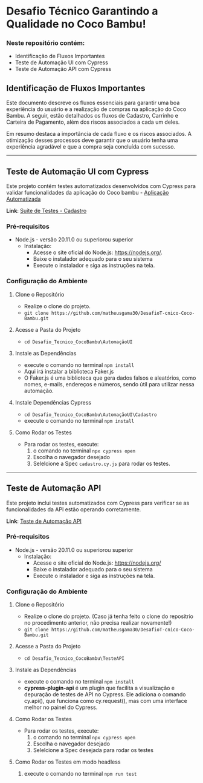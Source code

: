 # Desafio Técnico Garantindo a Qualidade no Coco Bambu!

### Neste repositório contém:
- Identificação de Fluxos Importantes 
- Teste de Automação UI  com Cypress
- Teste de Automação API com Cypress

## Identificação de Fluxos Importantes

Este documento descreve os fluxos essenciais para garantir uma boa experiência do usuário e a realização de compras na aplicação do Coco Bambu. A seguir, estão detalhados os fluxos de Cadastro, Carrinho e Carteira de Pagamento, além dos riscos associados a cada um deles.

Em resumo destaca a importância de cada fluxo e os riscos associados. A otimização desses processos deve garantir que o usuário tenha uma experiência agradável e que a compra seja concluída com sucesso.

---

## Teste de Automação UI  com Cypress

Este projeto contém testes automatizados desenvolvidos com Cypress para validar funcionalidades da aplicação do Coco bambu - [Aplicação Automatizada](https://app-hom.cocobambu.com/delivery)

**Link**: [Suíte de Testes - Cadastro](https://github.com/matheusgama30/DesafioT-cnico-Coco-Bambu/blob/main/Desafio_Tecnico_CocoBambu/Automa%C3%A7%C3%A3oUI/Su%C3%ADtedetestes.md)

### Pré-requisitos

- Node.js - versão 20.11.0 ou superiorou superior
    - Instalação: 
        - Acesse o site oficial do Node.js: https://nodejs.org/.
        - Baixe o instalador adequado para o seu sistema 
        - Execute o instalador e siga as instruções na tela.

### Configuração do Ambiente

1. Clone o Repositório
    - Realize o clone do projeto.
    - `git clone https://github.com/matheusgama30/DesafioT-cnico-Coco-Bambu.git`

2. Acesse a Pasta do Projeto
    - `cd Desafio_Tecnico_CocoBambu\AutomaçãoUI`

3. Instale as Dependências
    - execute o comando no terminal `npm install`
    - Aqui irá instalar a biblioteca Faker.js
    - O Faker.js é uma biblioteca que gera dados falsos e aleatórios, como nomes, e-mails, endereços e números, sendo útil para utilizar nessa automação.

4.  Instale Dependências Cypress
    - `cd Desafio_Tecnico_CocoBambu\AutomaçãoUI\Cadastro`
    - execute o comando no terminal `npm install`

5. Como Rodar os Testes
    - Para rodar os testes, execute:
        1.  o comando no terminal `npx cypress open`
        2.  Escolha o navegador desejado
        3. Selelcione a Spec `cadastro.cy.js` para rodar os testes.

---

## Teste de Automação API

Este projeto inclui testes automatizados com Cypress para verificar se as funcionalidades da API estão operando corretamente.

**Link**: [Teste de Automação API](https://github.com/matheusgama30/DesafioT-cnico-Coco-Bambu/blob/main/Desafio_Tecnico_CocoBambu/TesteAPI/Automa%C3%A7%C3%A3oAPI.md)

### Pré-requisitos

- Node.js - versão 20.11.0 ou superiorou superior
    - Instalação: 
        - Acesse o site oficial do Node.js: https://nodejs.org/
        - Baixe o instalador adequado para o seu sistema 
        - Execute o instalador e siga as instruções na tela.

### Configuração do Ambiente

1. Clone o Repositório
    - Realize o clone do projeto. (Caso já tenha feito o clone do repositrio no procedimento anterior, não precisa realizar novamente!)
    - `git clone https://github.com/matheusgama30/DesafioT-cnico-Coco-Bambu.git`

2. Acesse a Pasta do Projeto
    - `cd Desafio_Tecnico_CocoBambu\TesteAPI`

3. Instale as Dependências
    - execute o comando no terminal `npm install`
    - **cypress-plugin-api** é um plugin que facilita a visualização e depuração de testes de API no Cypress. Ele adiciona o comando cy.api(), que funciona como cy.request(), mas com uma interface melhor no painel do Cypress.

4. Como Rodar os Testes
    - Para rodar os testes, execute:
        1. o comando no terminal `npx cypress open`
        2.  Escolha o navegador desejado
        3. Selelcione a Spec desejada para rodar os testes

5. Como Rodar os Testes em modo headless
    1.  execute o comando no terminal `npm run test` 
